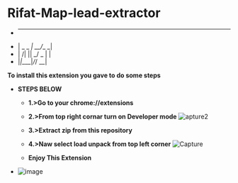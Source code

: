 # Rifat-Map-lead-extractor


*  ___ ___ ___ _ _____ 
* | _ \_ _| __/_\_   _|
* |   /| || _/ _ \| |  
* |_|_\___|_/_/ \_\_|  



**To install this extension you gave to do some steps**

* **STEPS BELOW**
  * **1.>Go to your chrome://extensions**
  * **2.>From top right cornar turn on Developer mode** ![apture2](https://user-images.githubusercontent.com/54050481/113318022-d3bd2100-9331-11eb-8bba-dafeebff84da.PNG)
 
  * **3.>Extract zip from this repository**
  * **4.>Naw select load unpack from top left corner** ![Capture](https://user-images.githubusercontent.com/54050481/113319640-7a55f180-9333-11eb-88a4-4162550a6328.PNG)

  * **Enjoy This Extension**


* ![image](https://user-images.githubusercontent.com/54050481/113316646-6957b100-9330-11eb-98cd-00f52c65cfc0.png)
